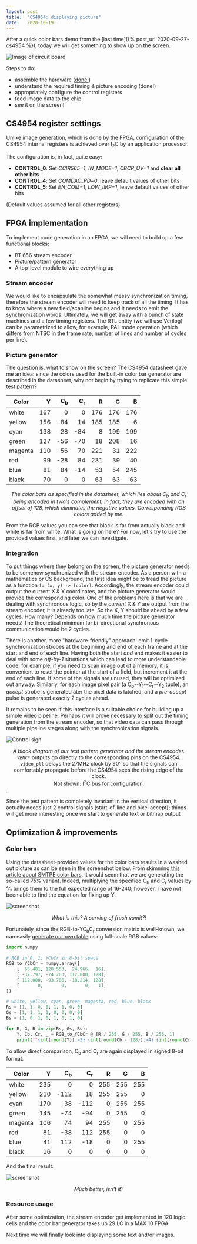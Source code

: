 ```yaml
---
layout: post
title:  "CS4954: displaying picture"
date:   2020-10-19
---
```


After a quick color bars demo from the [last time]({% post_url 2020-09-27-cs4954 %}), today we will get something to show up on the screen.

![Image of circuit board](../../../images/cs4954-2/clone_buino.jpg)

Steps to do:

- assemble the hardware ([done!](https://hackaday.io/project/123606/gallery#a2aea79613c22f5bbbc11465d69d242a))
- understand the required timing & picture encoding (done!)
- appropriately configure the control registers
- feed image data to the chip
- see it on the screen!

## CS4954 register settings

Unlike image generation, which is done by the FPGA, configuration of the CS4954 internal registers is achieved over I<sub>2</sub>C by an application processor.

The configuration is, in fact, quite easy:

  - **CONTROL_0**: Set _CCIR565=1_, _IN_MODE=1_, _CBCR_UV=1_ and **clear all other bits**
  - **CONTROL_4**: Set _COMDAC_PD=0_, leave default values of other bits
  - **CONTROL_5**: Set _EN_COM=1, LOW_IMP=1_, leave default values of other bits

(Default values assumed for all other registers)

## FPGA implementation

To implement code generation in an FPGA, we will need to build up a few functional blocks:

- BT.656 stream encoder
- Picture/pattern generator
- A top-level module to wire everything up

### Stream encoder

We would like to encapsulate the somewhat messy synchronization timing, therefore the stream encoder will need to keep track of all the timing. It has to know where a new field/scanline begins and it needs to emit the synchronization words. Ultimately, we will get away with a bunch of state machines and a few timing registers. The RTL entity (we will use Verilog) can be parametrized to allow, for example, PAL mode operation (which differs from NTSC in the frame rate, number of lines and number of cycles per line).

### Picture generator

The question is, what to show on the screen? The CS4954 datasheet gave me an idea: since the colors used for the built-in color bar generator are described in the datasheet, why not begin by trying to replicate this simple test pattern?

Color | Y | C<sub>b</sub> | C<sub>r</sub> | R | G | B
-|-:|-:|-:|-:|-:|-:
white|167|0|0|176|176|176
yellow|156|-84|14|185|185|-6
cyan|138|28|-84|8|199|199
green|127|-56|-70|18|208|16
magenta|110|56|70|221|31|222
red|99|-28|84|231|39|40
blue|81|84|-14|53|54|245
black|70|0|0|63|63|63

_<center>The color bars as specified in the datasheet, which lies about C<sub>b</sub> and C<sub>r</sub> being encoded in two's complement; in fact, they are encoded with an offset of 128, which eliminates the negative values. Corresponding RGB colors added by me.</center>_

From the RGB values you can see that black is far from actually black and white is far from white. What is going on here? For now, let's try to use the provided values first, and later we can investigate.

### Integration

To put things where they belong on the screen, the picture generator needs to be somehow synchronized with the stream encoder. As a person with a mathematics or CS background, the first idea might be to tread the picture as a function <code>f: (x, y) -> (color)</code>. Accordingly, the stream encoder could output the current X & Y coordinates, and the picture generator would provide the corresponding color. One of the problems here is that we are dealing with synchronous logic, so by the _current_ X & Y are output from the stream encoder, it is already too late. So the X, Y should be ahead by a few cycles. How many? Depends on how much time the picture generator needs! The theoretical minimum for bi-directional synchronous communication would be 2 cycles.

There is another, more "hardware-friendly" approach: emit 1-cycle synchronization strobes at the beginning and end of each frame and at the start and end of each line. Having both the start _and_ end makes it easier to deal with some _off-by-1_ situations which can lead to more understandable code; for example, if you need to scan image out of a memory, it is convenient to reset the pointer at the start of a field, but increment it at the end of each line. If some of the signals are unused, they will be optimized out anyway. Similarly, for each image pixel pair (a C<sub>b</sub>--Y<sub>1</sub>--C<sub>r</sub>--Y<sub>2</sub> tuple), an _accept_ strobe is generated ater the pixel data is latched, and a _pre-accept_ pulse is generated exactly 2 cycles ahead.

It remains to be seen if this interface is a suitable choice for building up a simple video pipeline. Perhaps it will prove necessary to split out the timing generation from the stream encoder, so that video data can pass through multiple pipeline stages along with the synchronization signals.

![Control sign](../../../images/cs4954-2/bt656-encoder.svg)
_<center>A block diagram of our test pattern generator and the stream encoder. <code>VENC_*</code> outputs go directly to the corresponding pins on the CS4954. <code>video_pll</code> delays the 27MHz clock by 90° so that the signals can comfortably propagate before the CS4954 sees the rising edge of the clock.<br>Not shown: I<sup>2</sup>C bus for configuration.</center>_

Since the test pattern is completely invariant in the vertical direction, it actually needs just 2 control signals (start-of-line and pixel accept); things will get more interesting once we start to generate text or bitmap output

## Optimization & improvements

### Color bars

Using the datasheet-provided values for the color bars results in a washed out picture as can be seen in the screenshot below. From skimming [this article about SMTPE color bars](https://en.wikipedia.org/wiki/SMPTE_color_bars), it would seem that we are generating the so-called _75%_ variant. Indeed, multiplying the specified C<sub>b</sub> and C<sub>r</sub> values by ⁴⁄₃ brings them to the full expected range of 16-240; however, I have not been able to find the equation for fixing up Y.

![screenshot](../../../images/cs4954-2/washed-out.png)
_<center>What is this? A serving of fresh vomit?!</center>_

Fortunately, since the RGB-to-YC<sub>b</sub>C<sub>r</sub> conversion matrix is well-known, we can easily [generate our own table](https://ideone.com/YbU4bD) using full-scale RGB values:

```python
import numpy

# RGB in 0..1; YCbCr in 8-bit space
RGB_to_YCbCr = numpy.array([
    [  65.481, 128.553,  24.966,  16],
    [ -37.797, -74.203, 112.000, 128],
    [ 112.000, -93.786, -18.214, 128],
    [       0,       0,       0,   1],
])

# white, yellow, cyan, green, magenta, red, blue, black
Rs = [1, 1, 0, 0, 1, 1, 0, 0]
Gs = [1, 1, 1, 1, 0, 0, 0, 0]
Bs = [1, 0, 1, 0, 1, 0, 1, 0]

for R, G, B in zip(Rs, Gs, Bs):
    Y, Cb, Cr, _ = RGB_to_YCbCr @ [R / 255, G / 255, B / 255, 1]
    print(f"{int(round(Y)):>3} {int(round(Cb - 128)):>4} {int(round(Cr - 128)):>4}")
```

To allow direct comparison, C<sub>b</sub> and C<sub>r</sub> are again displayed in signed 8-bit format.

Color | Y | C<sub>b</sub> | C<sub>r</sub> | R | G | B
-|-:|-:|-:|-:|-:|-:
white|235|0|0|255|255|255
yellow|210|-112|18|255|255|0
cyan|170|38|-112|0|255|255
green|145|-74|-94|0|255|0
magenta|106|74|94|255|0|255
red|81|-38|112|255|0|0
blue|41|112|-18|0|0|255
black|16|0|0|0|0|0

And the final result:

![screenshot](../../../images/cs4954-2/not-washed-out.png)
_<center>Much better, isn't it?</center>_

### Resource usage

After some optimization, the stream encoder get implemented in 120 logic cells and the color bar generator takes up 29 LC in a MAX 10 FPGA.

Next time we will finally look into displaying some text and/or images.
